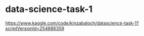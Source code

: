 # data-science-task-1
https://www.kaggle.com/code/kinzabaloch/datascience-task-1?scriptVersionId=254886359
